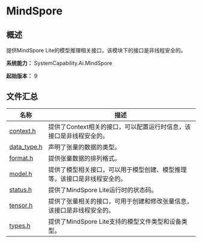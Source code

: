 # MindSpore
<!--Kit_MindSpore Lite Kit--><!--System_AI-->

## 概述

提供MindSpore Lite的模型推理相关接口，该模块下的接口是非线程安全的。

**系统能力：** SystemCapability.Ai.MindSpore

**起始版本：** 9
## 文件汇总

| 名称 | 描述 |
| -- | -- |
| [context.h](capi-context-h.md) | 提供了Context相关的接口，可以配置运行时信息，该接口是非线程安全的。 |
| [data_type.h](capi-data-type-h.md) | 声明了张量的数据的类型。 |
| [format.h](capi-format-h.md) | 提供张量数据的排列格式。 |
| [model.h](capi-model-h.md) | 提供了模型相关接口，可以用于模型创建、模型推理等，该接口是非线程安全的。 |
| [status.h](capi-status-h.md) | 提供了MindSpore Lite运行时的状态码。 |
| [tensor.h](capi-tensor-h.md) | 提供了张量相关的接口，可用于创建和修改张量信息，该接口是非线程安全的。 |
| [types.h](capi-types-h.md) | 提供了MindSpore Lite支持的模型文件类型和设备类型。 |
